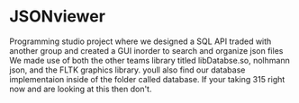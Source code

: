 # JSONviewer
Programming studio project where we designed a SQL API traded with another group and created a GUI inorder to search and organize json files
We made use of both the other teams library titled libDatabse.so, nolhmann json, and the FLTK graphics library. youll also find our database implementaion inside of the folder called database.
If your taking 315 right now and are looking at this then don't.
